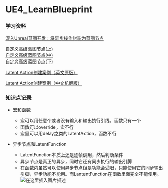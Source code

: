 # UE4_LearnBlueprint
### 学习资料
[深入Unreal蓝图开发：将异步操作封装为蓝图节点
](https://neil3d.gitee.io/unreal/bp-async.html)

[自定义高级蓝图节点(上)](https://neil3d.github.io/unreal/custom_bp_node.html)  
[自定义高级蓝图节点(中)](https://neil3d.github.io/unreal/bp_dynamic_pin.html)  
[自定义高级蓝图节点(下)](https://neil3d.github.io/unreal/bp_node_handler.html)

[Latent Action创建案例（英文原版）](https://programmersought.com/article/95054347848/)

[Latent Action创建案例（中文机翻版）](https://blog.csdn.net/flowersplug/article/details/80408493)  

### 知识点记录
- 宏和函数
    - 宏可以用任意个或者没有输入和输出执行引线。函数只有一个
    - 函数可以override，宏不行
    - 宏里可以用delay之类的LatentAction，函数不行

- 异步节点和LatentFunction
	- LatentFunction本质上还是逐帧调用，然后判断条件
	- 异步节点是真正的异步，同时它还有同步执行的输出引脚
	- 在函数内虽然可以使用异步节点但是功能会受限，只能使用它的同步输出引脚，异步功能不能用。而LantentFunction在函数里面完全不能使用。
![在这里插入图片描述](https://img-blog.csdnimg.cn/20210704200420269.png?x-oss-process=image/watermark,type_ZmFuZ3poZW5naGVpdGk,shadow_10,text_aHR0cHM6Ly9ibG9nLmNzZG4ubmV0L2o3NTY5MTUzNzA=,size_16,color_FFFFFF,t_70#pic_center)
